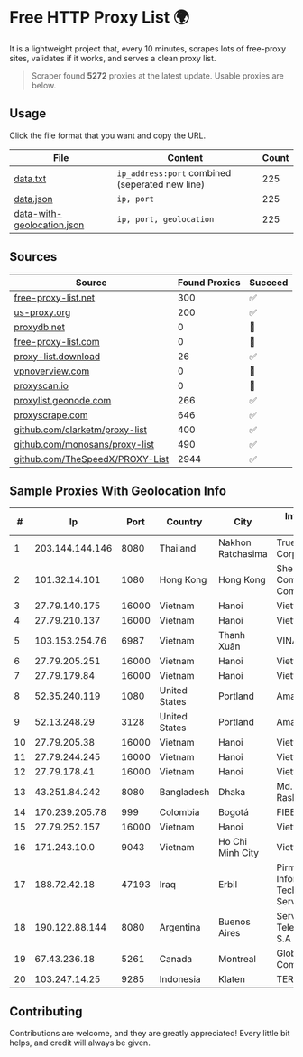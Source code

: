 
# Free HTTP Proxy List 🌍

It is a lightweight project that, every 10 minutes, scrapes lots of free-proxy sites, validates if it works, and serves a clean proxy list.


> Scraper found **5272** proxies at the latest update. Usable proxies are below.

## Usage

Click the file format that you want and copy the URL.


|File|Content|Count|
|----|-------|-----|
|[data.txt](https://raw.githubusercontent.com/themiralay/Proxy-List-World/master/data.txt)|`ip_address:port` combined (seperated new line)|225|
|[data.json](https://raw.githubusercontent.com/themiralay/Proxy-List-World/master/data.json)|`ip, port`|225|
|[data-with-geolocation.json](https://raw.githubusercontent.com/themiralay/Proxy-List-World/master/data-with-geolocation.json)|`ip, port, geolocation`|225|

## Sources

|Source|Found Proxies|Succeed|
|------|-------------|-------|
|[free-proxy-list.net](https://free-proxy-list.net)|300|✅|
|[us-proxy.org](https://www.us-proxy.org)|200|✅|
|[proxydb.net](http://proxydb.net)|0|🚫|
|[free-proxy-list.com](https://free-proxy-list.com/?page=&port=&type%5B%5D=http&type%5B%5D=https&up_time=0&search=Search)|0|🚫|
|[proxy-list.download](https://www.proxy-list.download/HTTP)|26|✅|
|[vpnoverview.com](https://vpnoverview.com/privacy/anonymous-browsing/free-proxy-servers)|0|🚫|
|[proxyscan.io](https://www.proxyscan.io)|0|🚫|
|[proxylist.geonode.com](https://proxylist.geonode.com/api/proxy-list?limit=300&page=1&sort_by=lastChecked&sort_type=desc&protocols=http,https)|266|✅|
|[proxyscrape.com](https://api.proxyscrape.com/v2/?request=displayproxies&protocol=http&timeout=10000&country=all&ssl=all&anonymity=all)|646|✅|
|[github.com/clarketm/proxy-list](https://raw.githubusercontent.com/clarketm/proxy-list/master/proxy-list-raw.txt)|400|✅|
|[github.com/monosans/proxy-list](https://raw.githubusercontent.com/monosans/proxy-list/main/proxies/http.txt)|490|✅|
|[github.com/TheSpeedX/PROXY-List](https://raw.githubusercontent.com/TheSpeedX/PROXY-List/master/http.txt)|2944|✅|


## Sample Proxies With Geolocation Info

|#|Ip|Port|Country|City|Internet Service Provider|
|-|--|----|-------|----|-------------------------|
|1|203.144.144.146|8080|Thailand|Nakhon Ratchasima|True Internet Corporation CO. Ltd.|
|2|101.32.14.101|1080|Hong Kong|Hong Kong|Shenzhen Tencent Computer Systems Company Limited|
|3|27.79.140.175|16000|Vietnam|Hanoi|Viettel Corporation|
|4|27.79.210.137|16000|Vietnam|Hanoi|Viettel Corporation|
|5|103.153.254.76|6987|Vietnam|Thanh Xuân|VINAHOST-HN|
|6|27.79.205.251|16000|Vietnam|Hanoi|Viettel Corporation|
|7|27.79.179.84|16000|Vietnam|Hanoi|Viettel Corporation|
|8|52.35.240.119|1080|United States|Portland|Amazon.com, Inc.|
|9|52.13.248.29|3128|United States|Portland|Amazon.com, Inc.|
|10|27.79.205.38|16000|Vietnam|Hanoi|Viettel Corporation|
|11|27.79.244.245|16000|Vietnam|Hanoi|Viettel Corporation|
|12|27.79.178.41|16000|Vietnam|Hanoi|Viettel Corporation|
|13|43.251.84.242|8080|Bangladesh|Dhaka|Md. Abdul Kayum Rashed|
|14|170.239.205.78|999|Colombia|Bogotá|FIBERNET|
|15|27.79.252.157|16000|Vietnam|Hanoi|Viettel Corporation|
|16|171.243.10.0|9043|Vietnam|Ho Chi Minh City|Viettel Corporation|
|17|188.72.42.18|47193|Iraq|Erbil|Pirmam For Information Technology Services Ltd|
|18|190.122.88.144|8080|Argentina|Buenos Aires|Servicios y Telecomunicaciones S.A|
|19|67.43.236.18|5261|Canada|Montreal|GloboTech Communications|
|20|103.247.14.25|9285|Indonesia|Klaten|TERABIT|



## Contributing

Contributions are welcome, and they are greatly appreciated! Every
little bit helps, and credit will always be given.

